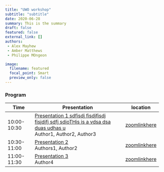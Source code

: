 ```yaml
---
title: "UWO workshop"
subtitle: "subtitle"
date: 2020-06-28
summary: This is the summary
draft: false
featured: false
external_link: []
authors:
 - Alex Mayhew
 - Amber Matthews
 - Philippe MOngeon

image:
  filename: featured
  focal_point: Smart
  preview_only: false
---
```


### Program

| Time        	| Presentation                                	| location                           	|
|-------------	|---------------------------------------------	|------------------------------------	|
| 10:00-10:30 	| [Presentation 1  sdfisdj fisdjfisdj fisjdifj sdfj sdioTHis is a vdsa dsa duas udhas u](../../talk/example)<br> Author1, Author2, Author3 	| [zoomlinkhere](zoomwillbehere.com) 	|
| 10:30-11:00 	| [Presentation 2](../../talk/aaaaa)<br> Authors1, Author2        	| [zoomlinkhere](zoomwillbehere.com) 	|
| 11:00-11:30 	| [Presentation 3](../../talk/example2)<br> Author4                  	| [zoomlinkhere](zoomwillbehere.com) 	|
